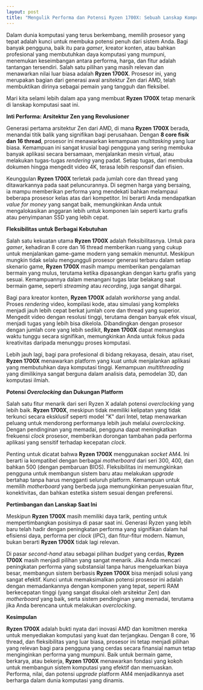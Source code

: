 ```yaml
---
layout: post
title: "Mengulik Performa dan Potensi Ryzen 1700X: Sebuah Lanskap Komputasi yang Fleksibel"
---
```


Dalam dunia komputasi yang terus berkembang, memilih prosesor yang tepat adalah kunci untuk membuka potensi penuh dari sistem Anda. Bagi banyak pengguna, baik itu para *gamer*, kreator konten, atau bahkan profesional yang membutuhkan daya komputasi yang mumpuni, menemukan keseimbangan antara performa, harga, dan fitur adalah tantangan tersendiri. Salah satu pilihan yang masih relevan dan menawarkan nilai luar biasa adalah **Ryzen 1700X**. Prosesor ini, yang merupakan bagian dari generasi awal arsitektur Zen dari AMD, telah membuktikan dirinya sebagai pemain yang tangguh dan fleksibel.

Mari kita selami lebih dalam apa yang membuat **Ryzen 1700X** tetap menarik di lanskap komputasi saat ini.

**Inti Performa: Arsitektur Zen yang Revolusioner**

Generasi pertama arsitektur Zen dari AMD, di mana **Ryzen 1700X** berada, menandai titik balik yang signifikan bagi perusahaan. Dengan **8 core fisik dan 16 thread**, prosesor ini menawarkan kemampuan *multitasking* yang luar biasa. Kemampuan ini sangat krusial bagi pengguna yang sering membuka banyak aplikasi secara bersamaan, menjalankan mesin virtual, atau melakukan tugas-tugas *rendering* yang padat. Setiap tugas, dari membuka dokumen hingga mengedit video 4K, terasa lebih responsif dan efisien.

Keunggulan **Ryzen 1700X** terletak pada jumlah core dan thread yang ditawarkannya pada saat peluncurannya. Di segmen harga yang bersaing, ia mampu memberikan performa yang mendekati bahkan melampaui beberapa prosesor kelas atas dari kompetitor. Ini berarti Anda mendapatkan *value for money* yang sangat baik, memungkinkan Anda untuk mengalokasikan anggaran lebih untuk komponen lain seperti kartu grafis atau penyimpanan SSD yang lebih cepat.

**Fleksibilitas untuk Berbagai Kebutuhan**

Salah satu kekuatan utama **Ryzen 1700X** adalah fleksibilitasnya. Untuk para *gamer*, kehadiran 8 core dan 16 thread memberikan ruang yang cukup untuk menjalankan game-game modern yang semakin menuntut. Meskipun mungkin tidak selalu mengungguli prosesor generasi terbaru dalam setiap skenario game, **Ryzen 1700X** masih mampu memberikan pengalaman bermain yang mulus, terutama ketika dipasangkan dengan kartu grafis yang sesuai. Kemampuannya dalam menangani tugas latar belakang saat bermain game, seperti *streaming* atau *recording*, juga sangat dihargai.

Bagi para kreator konten, **Ryzen 1700X** adalah *workhorse* yang andal. Proses *rendering* video, kompilasi kode, atau simulasi yang kompleks menjadi jauh lebih cepat berkat jumlah core dan thread yang superior. Mengedit video dengan resolusi tinggi, terutama dengan banyak efek visual, menjadi tugas yang lebih bisa dikelola. Dibandingkan dengan prosesor dengan jumlah core yang lebih sedikit, **Ryzen 1700X** dapat memangkas waktu tunggu secara signifikan, memungkinkan Anda untuk fokus pada kreativitas daripada menunggu proses komputasi.

Lebih jauh lagi, bagi para profesional di bidang rekayasa, desain, atau riset, **Ryzen 1700X** menawarkan platform yang kuat untuk menjalankan aplikasi yang membutuhkan daya komputasi tinggi. Kemampuan *multithreading* yang dimilikinya sangat berguna dalam analisis data, pemodelan 3D, dan komputasi ilmiah.

**Potensi *Overclocking* dan Dukungan Platform**

Salah satu fitur menarik dari seri Ryzen X adalah potensi *overclocking* yang lebih baik. **Ryzen 1700X**, meskipun tidak memiliki kelipatan yang tidak terkunci secara eksklusif seperti model "K" dari Intel, tetap menawarkan peluang untuk mendorong performanya lebih jauh melalui *overclocking*. Dengan pendinginan yang memadai, pengguna dapat meningkatkan frekuensi *clock* prosesor, memberikan dorongan tambahan pada performa aplikasi yang sensitif terhadap kecepatan *clock*.

Penting untuk dicatat bahwa **Ryzen 1700X** menggunakan *socket* AM4. Ini berarti ia kompatibel dengan berbagai *motherboard* dari seri 300, 400, dan bahkan 500 (dengan pembaruan BIOS). Fleksibilitas ini memungkinkan pengguna untuk membangun sistem baru atau melakukan *upgrade* bertahap tanpa harus mengganti seluruh platform. Kemampuan untuk memilih *motherboard* yang berbeda juga memungkinkan penyesuaian fitur, konektivitas, dan bahkan estetika sistem sesuai dengan preferensi.

**Pertimbangan dan Lanskap Saat Ini**

Meskipun **Ryzen 1700X** masih memiliki daya tarik, penting untuk mempertimbangkan posisinya di pasar saat ini. Generasi Ryzen yang lebih baru telah hadir dengan peningkatan performa yang signifikan dalam hal efisiensi daya, performa per *clock* (*IPC*), dan fitur-fitur modern. Namun, bukan berarti **Ryzen 1700X** tidak lagi relevan.

Di pasar *second-hand* atau sebagai pilihan *budget* yang cerdas, **Ryzen 1700X** masih menjadi pilihan yang sangat menarik. Jika Anda mencari peningkatan performa yang substansial tanpa harus mengeluarkan biaya besar, membangun sistem berbasis **Ryzen 1700X** bisa menjadi solusi yang sangat efektif. Kunci untuk memaksimalkan potensi prosesor ini adalah dengan memadankannya dengan komponen yang tepat, seperti RAM berkecepatan tinggi (yang sangat disukai oleh arsitektur Zen) dan *motherboard* yang baik, serta sistem pendinginan yang memadai, terutama jika Anda berencana untuk melakukan *overclocking*.

**Kesimpulan**

**Ryzen 1700X** adalah bukti nyata dari inovasi AMD dan komitmen mereka untuk menyediakan komputasi yang kuat dan terjangkau. Dengan 8 core, 16 thread, dan fleksibilitas yang luar biasa, prosesor ini tetap menjadi pilihan yang relevan bagi para pengguna yang cerdas secara finansial namun tetap menginginkan performa yang mumpuni. Baik untuk bermain game, berkarya, atau bekerja, **Ryzen 1700X** menawarkan fondasi yang kokoh untuk membangun sistem komputasi yang efektif dan memuaskan. Performa, nilai, dan potensi *upgrade* platform AM4 menjadikannya aset berharga dalam dunia komputasi yang dinamis.
